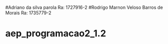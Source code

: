 #Adriano da silva parola Ra: 1727916-2
#Rodrigo Marnon Veloso Barros de Morais Ra: 1735779-2
# aep_programacao2_1.2
